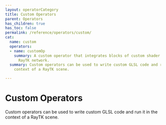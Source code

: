 ```yaml
---
layout: operatorCategory
title: Custom Operators
parent: Operators
has_children: true
has_toc: false
permalink: /reference/operators/custom/
cat:
  name: custom
  operators:
  - name: customOp
    summary: A custom operator that integrates blocks of custom shader code into a
      RayTK network.
  summary: Custom operators can be used to write custom GLSL code and run it in the
    context of a RayTK scene.

---
```


# Custom Operators

Custom operators can be used to write custom GLSL code and run it in the context of a RayTK scene.
